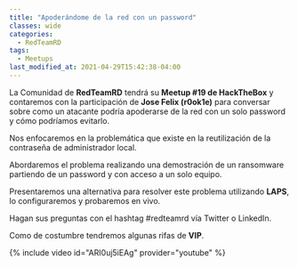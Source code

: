 ```yaml
---
title: "Apoderándome de la red con un password"
classes: wide
categories:
  - RedTeamRD
tags:
  - Meetups
last_modified_at: 2021-04-29T15:42:38-04:00
---
```


La Comunidad de **RedTeamRD** tendrá su **Meetup #19 de HackTheBox** y contaremos con la participación de **Jose Felix (r0ok1e)** para conversar sobre como un atacante podría apoderarse de la red con un solo password y cómo podríamos evitarlo.

Nos enfocaremos en la problemática que existe en la reutilización de la contraseña de administrador local.

Abordaremos el problema realizando una demostración de un ransomware partiendo de un password y con acceso a un solo equipo.

Presentaremos una alternativa para resolver este problema utilizando **LAPS**, lo configuraremos y probaremos en vivo.

Hagan sus preguntas con el hashtag #redteamrd vía Twitter o LinkedIn.

Como de costumbre tendremos algunas rifas de **VIP**.

{% include video id="ARI0uj5iEAg" provider="youtube" %}